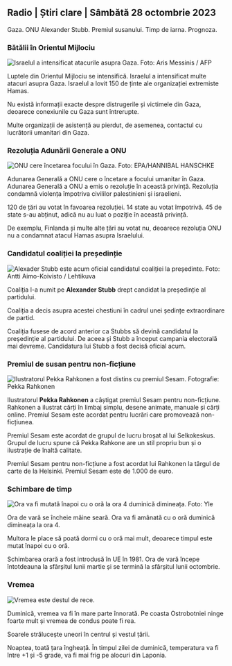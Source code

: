 ## Radio \| Știri clare \| Sâmbătă 28 octombrie 2023

Gaza. ONU Alexander Stubb. Premiul susanului. Timp de iarna. Prognoza.

### Bătălii în Orientul Mijlociu

![Israelul a intensificat atacurile asupra Gaza. Foto: Aris Messinis / AFP](https://images.cdn.yle.fi/image/upload/c_crop,h_2880,w_5120,x_0,y_531/ar_1.7777777777777777,c_fill,g_faces,h_675,/0_r1_201./0_r1_201.q_auto:eco/f_auto/fl_lossy/v1698410872/39-1192351653bb10bf0b47)

Luptele din Orientul Mijlociu se intensifică. Israelul a intensificat multe atacuri asupra Gaza. Israelul a lovit 150 de ținte ale organizației extremiste Hamas.

Nu există informații exacte despre distrugerile și victimele din Gaza, deoarece conexiunile cu Gaza sunt întrerupte.

Multe organizații de asistență au pierdut, de asemenea, contactul cu lucrătorii umanitari din Gaza.

### Rezoluția Adunării Generale a ONU

![ONU cere încetarea focului în Gaza. Foto: EPA/HANNIBAL HANSCHKE](https://images.cdn.yle.fi/image/upload/c_crop,h_3150,w_5600,x_0,y_268/ar_1.7777777777777777,c_fill,g_faces,w_1205,w_1200,x_0,y_268/ar_1.7777777777777777q_auto:eco/f_auto/fl_lossy/v1698499380/39-1192714653d0ab7d4d4c)

Adunarea Generală a ONU cere o încetare a focului umanitar în Gaza. Adunarea Generală a ONU a emis o rezoluție în această privință. Rezoluția condamnă violența împotriva civililor palestinieni și israelieni.

120 de țări au votat în favoarea rezoluției. 14 state au votat împotrivă. 45 de state s-au abținut, adică nu au luat o poziție în această privință.

De exemplu, Finlanda și multe alte țări au votat nu, deoarece rezoluția ONU nu a condamnat atacul Hamas asupra Israelului.

### Candidatul coaliției la președinție

![Alexader Stubb este acum oficial candidatul coaliției la președinte. Foto: Antti Aimo-Koivisto / Lehtikuva](https://images.cdn.yle.fi/image/upload/c_crop,h_2880,w_5120,x_0,y_287/ar_1.7777777777777777,c_fill,g_faces,.w_d_r6701,.0/q_auto:eco/f_auto/fl_lossy/v1698494219/39-1192698653cf6c267686)

Coaliția l-a numit pe **Alexander Stubb** drept candidat la președinție al partidului.

Coaliția a decis asupra acestei chestiuni în cadrul unei ședințe extraordinare de partid.

Coaliția fusese de acord anterior ca Stubbs să devină candidatul la președinție al partidului. De aceea și Stubb a început campania electorală mai devreme. Candidatura lui Stubb a fost decisă oficial acum.

### Premiul de susan pentru non-ficțiune

![Ilustratorul Pekka Rahkonen a fost distins cu premiul Sesam. Fotografie: Pekka Rahkonen](https://images.cdn.yle.fi/image/upload/c_crop,h_861,w_1531,x_2,y_65/ar_1.777777777777777,c_fill,g_faces,h_675,w_p_12000/d_qr_auto.eco/f_auto/fl_lossy/v1698504762/39-1192741653d1f5e2611a)

Ilustratorul **Pekka Rahkonen** a câștigat premiul Sesam pentru non-ficțiune. Rahkonen a ilustrat cărți în limbaj simplu, desene animate, manuale și cărți online. Premiul Sesam este acordat pentru lucrări care promovează non-ficțiunea.

Premiul Sesam este acordat de grupul de lucru broșat al lui Selkokeskus. Grupul de lucru spune că Pekka Rahkone are un stil propriu bun și o ilustrație de înaltă calitate.

Premiul Sesam pentru non-ficțiune a fost acordat lui Rahkonen la târgul de carte de la Helsinki. Premiul Sesam este de 1.000 de euro.

### Schimbare de timp

![Ora va fi mutată înapoi cu o oră la ora 4 duminică dimineața. Foto: Yle](https://images.cdn.yle.fi/image/upload/c_crop,h_900,w_1600,x_0,y_0/ar_1.7777777777777777,c_fill,g_faces,h_675,w_1200/dp_auto_1.0/dpr_1.0/dpr/f_auto/fl_lossy/v1603530654/14-svyle-6142553197327452bd)

Ora de vară se încheie mâine seară. Ora va fi amânată cu o oră duminică dimineața la ora 4.

Multora le place să poată dormi cu o oră mai mult, deoarece timpul este mutat înapoi cu o oră.

Schimbarea orară a fost introdusă în UE în 1981. Ora de vară începe întotdeauna la sfârșitul lunii martie și se termină la sfârșitul lunii octombrie.

### Vremea

![Vremea este destul de rece.](https://images.cdn.yle.fi/image/upload/c_crop,h_1080,w_1919,x_0,y_0/ar_1.7777777777777777,c_fill,g_faces,h_675,w_p201./d_r2010/q_auto:eco/f_auto/fl_lossy/v1698504972/39-1192742653d20d3625ce)

Duminică, vremea va fi în mare parte înnorată. Pe coasta Ostrobotniei ninge foarte mult și vremea de condus poate fi rea.

Soarele strălucește uneori în centrul și vestul țării.

Noaptea, toată țara îngheață. În timpul zilei de duminică, temperatura va fi între +1 și -5 grade, va fi mai frig pe alocuri din Laponia.